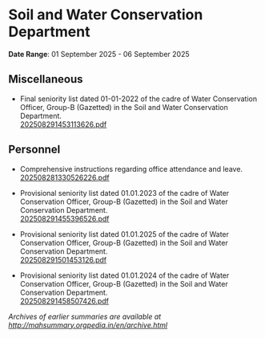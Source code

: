 # Soil and Water Conservation Department

**Date Range**: 01 September 2025 - 06 September 2025


## Miscellaneous
- Final seniority list dated 01-01-2022 of the cadre of Water Conservation Officer, Group-B (Gazetted) in the Soil and Water Conservation Department.\
  [202508291453113626.pdf](https://gr.maharashtra.gov.in/Site/Upload/Government%20Resolutions/English/202508291453113626.pdf)

## Personnel
- Comprehensive instructions regarding office attendance and leave.\
  [202508281330526226.pdf](https://gr.maharashtra.gov.in/Site/Upload/Government%20Resolutions/English/202508281330526226.pdf)

- Provisional seniority list dated 01.01.2023 of the cadre of Water Conservation Officer, Group-B (Gazetted) in the Soil and Water Conservation Department.\
  [202508291455396526.pdf](https://gr.maharashtra.gov.in/Site/Upload/Government%20Resolutions/English/202508291455396526.pdf)

- Provisional seniority list dated 01.01.2025 of the cadre of Water Conservation Officer, Group-B (Gazetted) in the Soil and Water Conservation Department.\
  [202508291501453126.pdf](https://gr.maharashtra.gov.in/Site/Upload/Government%20Resolutions/English/202508291501453126.pdf)

- Provisional seniority list dated 01.01.2024 of the cadre of Water Conservation Officer, Group-B (Gazetted) in the Soil and Water Conservation Department.\
  [202508291458507426.pdf](https://gr.maharashtra.gov.in/Site/Upload/Government%20Resolutions/English/202508291458507426.pdf)


*Archives of earlier summaries are available at http://mahsummary.orgpedia.in/en/archive.html*